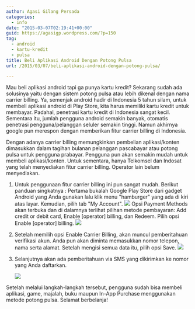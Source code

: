 ```yaml
---
author: Agasi Gilang Persada
categories:
  - info
date: "2015-03-07T02:19:41+00:00"
guid: https://agasigp.wordpress.com/?p=150
tag:
  - android
  - kartu-kredit
  - pulsa
title: Beli Aplikasi Android Dengan Potong Pulsa
url: /2015/03/07/beli-aplikasi-android-dengan-potong-pulsa/

---
```

Mau beli aplikasi android tapi ga punya kartu kredit? Sekarang sudah ada solusinya yaitu dengan sistem potong pulsa atau lebih dikenal dengan nama carrier billing. Ya, semenjak android hadir di Indonesia 5 tahun silam, untuk membeli aplikasi android di Play Store, kita harus memiliki kartu kredit untuk membayar. Padahal, penetrasi kartu kredit di Indonesia sangat kecil. Sementara itu, jumlah pengguna android semakin banyak, otomatis penetrasi pengguna/pelanggan seluler semakin tinggi. Namun akhirnya google pun merespon dengan memberikan fitur carrier billing di Indonesia.

Dengan adanya carrier billing memungkinkan pembelian aplikasi/konten dimasukkan dalam tagihan bulanan pelanggan pascabayar atau potong pulsa untuk pengguna prabayar. Pengguna pun akan semakin mudah untuk membeli aplikasi/konten. Untuk sementara, hanya Telkomsel dan Indosat yang telah menyediakan fitur carrier billing. Operator lain belum menyediakan.

1. Untuk penggunaan fitur carrier billing ini pun sangat mudah. Berikut panduan singkatnya :
   Pertama bukalah Google Play Store dari gadget Android yang Anda gunakan lalu klik menu "hamburger" yang ada di kiri atas layar. Kemudian, pilih tab "My Account".
   ![](http://assets.kompas.com/data/photo/2014/12/18/1240151indosatplaystore1340x340.jpg)
   Opsi Payment Methods akan terbuka dan di dalamnya terlihat pilihan metode pembayaran: Add credit or debit card, Enable \[operator\] billing, dan Redeem. Pilih opsi Enable \[operator\] billing.
   ![](http://assets.kompas.com/data/photo/2014/12/18/1248572indosatplaystore2340x340.jpg)
1. Setelah memilih opsi Enable Carrier Billing, akan muncul pemberitahuan verifikasi akun. Anda pun akan diminta memasukkan nomor telepon, nama serta alamat. Setelah mengisi semua data itu, pilih opsi Save.
   ![](http://assets.kompas.com/data/photo/2014/12/18/1250545indosatplaystore3340x340.jpg)
1. Selanjutnya akan ada pemberitahuan via SMS yang dikirimkan ke nomor yang Anda daftarkan.

   ![](http://assets.kompas.com/data/photo/2014/12/18/1252340indosatplaystore4340x340.jpg)

Setelah melalui langkah-langkah tersebut, pengguna sudah bisa membeli aplikasi, game, majalah, buku maupun In-App Purchase menggunakan metode potong pulsa. Selamat berbelanja!
